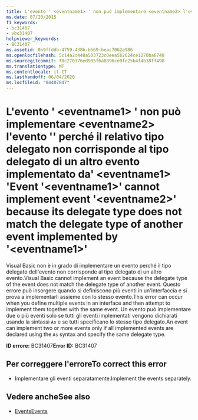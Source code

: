 ```yaml
---
title: L'evento ' <eventname1> ' non può implementare <eventname2> l'evento '' perché il relativo tipo delegato non corrisponde al tipo delegato di un altro evento implementato da' <eventname1> '
ms.date: 07/20/2015
f1_keywords:
- bc31407
- vbc31407
helpviewer_keywords:
- BC31407
ms.assetid: 0b9ffddb-4759-438b-b569-beac7062e986
ms.openlocfilehash: 5c14a2c448a503723c0eea5b2624ce1270ba8748
ms.sourcegitcommit: f8c270376ed905f6a8896ce0fe25b4f4b38ff498
ms.translationtype: MT
ms.contentlocale: it-IT
ms.lasthandoff: 06/04/2020
ms.locfileid: "84407847"
---
```

# <a name="event-eventname1-cannot-implement-event-eventname2-because-its-delegate-type-does-not-match-the-delegate-type-of-another-event-implemented-by-eventname1"></a><span data-ttu-id="7a8a1-102">L'evento ' \<eventname1> ' non può implementare \<eventname2> l'evento '' perché il relativo tipo delegato non corrisponde al tipo delegato di un altro evento implementato da' \<eventname1> '</span><span class="sxs-lookup"><span data-stu-id="7a8a1-102">Event '\<eventname1>' cannot implement event '\<eventname2>' because its delegate type does not match the delegate type of another event implemented by '\<eventname1>'</span></span>
<span data-ttu-id="7a8a1-103">Visual Basic non è in grado di implementare un evento perché il tipo delegato dell'evento non corrisponde al tipo delegato di un altro evento.</span><span class="sxs-lookup"><span data-stu-id="7a8a1-103">Visual Basic cannot implement an event because the delegate type of the event does not match the delegate type of another event.</span></span> <span data-ttu-id="7a8a1-104">Questo errore può insorgere quando si definiscono più eventi in un'interfaccia e si prova a implementarli assieme con lo stesso evento.</span><span class="sxs-lookup"><span data-stu-id="7a8a1-104">This error can occur when you define multiple events in an interface and then attempt to implement them together with the same event.</span></span> <span data-ttu-id="7a8a1-105">Un evento può implementare due o più eventi solo se tutti gli eventi implementati vengono dichiarati usando la sintassi `As` e se tutti specificano lo stesso tipo delegato.</span><span class="sxs-lookup"><span data-stu-id="7a8a1-105">An event can implement two or more events only if all implemented events are declared using the `As` syntax and specify the same delegate type.</span></span>  
  
 <span data-ttu-id="7a8a1-106">**ID errore:** BC31407</span><span class="sxs-lookup"><span data-stu-id="7a8a1-106">**Error ID:** BC31407</span></span>  
  
## <a name="to-correct-this-error"></a><span data-ttu-id="7a8a1-107">Per correggere l'errore</span><span class="sxs-lookup"><span data-stu-id="7a8a1-107">To correct this error</span></span>  
  
- <span data-ttu-id="7a8a1-108">Implementare gli eventi separatamente.</span><span class="sxs-lookup"><span data-stu-id="7a8a1-108">Implement the events separately.</span></span>  
  
## <a name="see-also"></a><span data-ttu-id="7a8a1-109">Vedere anche</span><span class="sxs-lookup"><span data-stu-id="7a8a1-109">See also</span></span>

- [<span data-ttu-id="7a8a1-110">Events</span><span class="sxs-lookup"><span data-stu-id="7a8a1-110">Events</span></span>](../programming-guide/language-features/events/index.md)
